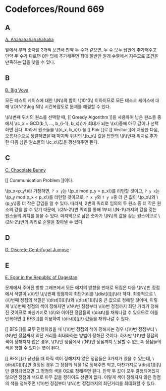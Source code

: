 # Codeforces/Round 669

## A
[A. Ahahahahahahahaha](https://codeforces.com/contest/1407/problem/A)

앞에서 부터 숫자를 2개씩 보면서 만약 두 수가 같으면, 두 수 모두 답안에 추가해주고 만약 두 수가 다르면 0만 답에 추가해주면 최대 절반만 원래 수열에서 지우므로 조건을 만족하는 답을 찾을 수 있다.

## B
[B. Big Vova](https://codeforces.com/contest/1407/problem/B)

모든 테스트 케이스에 대한 \\(N\\)의 합이 \\(10^3\\) 이하이므로 모든 테스크 케이스에 대해 \\(O(N^2\log N)\\) 시간복잡도로 문제를 해결할 수 있다.

\\(i\\)번쨰 위치의 원소를 선택할 때, [[ Greedy Algorithm ]]을 사용하여 남은 원소들 중에서 \\(c_x = GCD(b_1, ..., b_{i-1}, b_x)\\)가 최대가 되는 \\(x\\)중에 아무 값이나 선택하면 된다. 따라서 원소들을 \\((c_x, b_x)\\) 꼴 [[ Pair ]]로 [[ Vector ]]에 저장한 다음, 오름차순으로 정렬하였을 때 마지막 위치의 \\(b_x\\) 값을 답안의 \\(i\\)번째 위치로 추가한 다음 남은 원소들의 \\(c_x\\)값을 갱신해주면 된다.

## C
[C. Chocolate Bunny](https://codeforces.com/contest/1407/problem/C)

[[ Communication Problem ]]이다.

\\(p_x<p_y\\)라 가정하면, `? x y`는 \\(p_x mod p_y = p_x\\)를 리턴할 것이고, `? y x`는 \\(p_y mod p_x < p_x\\)를 리턴할 것이므로, `? x y`와 `? y x`중 더 큰 값이 \\(p_x\\)와 \\(p_y\\)중 더 작은 값임을 알 수 있다. 따라서, 2번의 쿼리로 임의의 두 원소 중 더 작은 원소의 값을 알 수 있기 때문에, \\(2N-2\\)번 쿼리를 통해 1부터 \\(N-1\\)까지의 값을 갖는 원소들의 위치를 찾을 수 있다. 마지막으로 남은 숫자가 \\(N\\)의 값을 갖는 원소이므로 \\(2N-2\\)번의 쿼리로 순열을 찾아낼 수 있다.

## D
[D. Discrete Centrifugal Jumpse](https://codeforces.com/contest/1407/problem/D)


## E
[E. Egor in the Republic of Dagestan](https://codeforces.com/contest/1407/problem/E)

문제에서 주어진 방향 그래프에서 모든 에지의 방향을 반대로 뒤집은 다음 \\(N\\)번 정점에서 색깔이 \\(i\\)인 \\(j\\)번째 정점까지 최단거리를 \\(dist[i][j]\\)라 하자. 최종적으로 \\(i\\)번째 정점의 색깔은 \\(dist[0][i]\\)와 \\(dist[1][i]\\)중 큰 값으로 정해질 것이며, 이렇게 \\(i\\)번째 정점의 색이 정해지면 \\(N\\)번 정점부터 \\(i\\)번 정점까지 최단 거리가 정해진 것이므로 마찬가지로 \\(i\\)와 이어진 정점들의 \\(dist\\)를 채워나갈 수 있으므로 이를 반복하면 [[ BFS ]]를 이용하여 \\(dist[i][j]\\) 값들을 채워나갈 수 있다. 

[[ BFS ]]를 모두 진행하였을 때 \\(1\\)번 정점의 색이 정해지는 경우 \\(1\\)번 정점부터 \\(N\\)번 정점까지 최단 거리를 최대화하는 방법이 정해진 것이다. 하지만 \\(1\\)번 정점의 색이 정해지지 않은 경우, \\(1\\)번 정점에서 \\(N\\)번 정점까지 도달할 수 없도록 정점들의 색을 정할 수 있다는 뜻이 된다.

[[ BFS ]]가 끝났을 때 아직 색이 정해지지 않은 정점들은 3가지가 있을 수 있는데, \\(dist[0][i]\\)만 결정된 경우 그 정점의 색을 1로 정해주면 되고, 마찬가지로 \\(dist[1][i]\\)만 결정되었으면 그 정점의 색을 0으로 정해주면 된다. 만약 두 값이 모두 결정되어있지 않으면 정점의 색으로 아무 값을 정하여도 상관이 없다. 이렇게 색이 정해지지 않은 정점의 색을 정해주면 \\(1\\)번 정점부터 \\(N\\)번 정점까지의 최단거리를 최대화할 수 있다.
